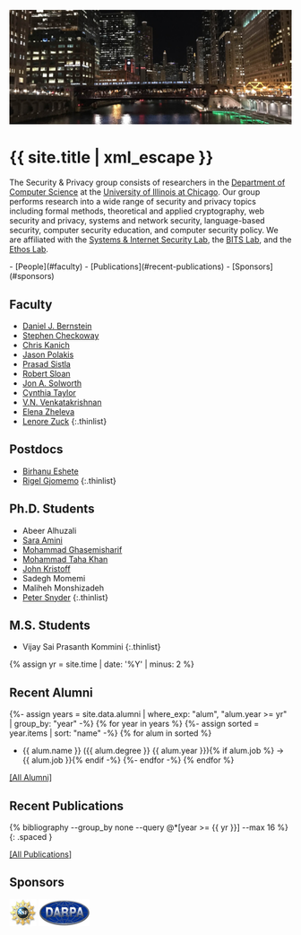 ---
---
[![header]](images/header-full.jpg)

# {{ site.title | xml_escape }}

The Security & Privacy group consists of researchers in the [Department of
Computer Science](https://www.cs.uic.edu) at the [University of Illinois at
Chicago](https://www.uic.edu). Our group performs research into a wide range
of security and privacy topics including formal methods, theoretical and
applied cryptography, web security and privacy, systems and network security,
language-based security, computer security education, and computer security
policy. We are affiliated with the [Systems & Internet Security
Lab](https://sisl.rites.uic.edu), the [BITS
Lab](https://www.cs.uic.edu/bin/view/Bits/WebHome), and the [Ethos
Lab](https://www.ethos-os.org/).


<nav class="menu" markdown="1">
- [People](#faculty)
- [Publications](#recent-publications)
- [Sponsors](#sponsors)
</nav>

## Faculty
- [Daniel J. Bernstein](https://cr.yp.to/djb.html)
- [Stephen Checkoway](https://www.cs.uic.edu/~s/)
- [Chris Kanich](https://www.cs.uic.edu/~ckanich/)
- [Jason Polakis](https://www.cs.uic.edu/~polakis/)
- [Prasad Sistla](https://www.cs.uic.edu/Sistla)
- [Robert Sloan](https://www.cs.uic.edu/Sloan)
- [Jon A. Solworth](https://www.ethos-os.org/~solworth/)
- [Cynthia Taylor](https://www.cs.uic.edu/~cynthiat/)
- [V.N. Venkatakrishnan](https://www.cs.uic.edu/~venkat/)
- [Elena Zheleva](https://www.cs.uic.edu/~elena/)
- [Lenore Zuck](https://www.cs.uic.edu/~lenore/)
{:.thinlist}

## Postdocs
- [Birhanu Eshete](https://www.cs.uic.edu/~beshete/)
- [Rigel Gjomemo](http://securityigert.uic.edu/People/staff/Rigel)
{:.thinlist}

## Ph.D. Students
- Abeer Alhuzali
- [Sara Amini](https://www.cs.uic.edu/~samini/)
- [Mohammad Ghasemisharif](https://www.cs.uic.edu/~mghasemi/)
- [Mohammad Taha Khan](https://www.cs.uic.edu/~taha/)
- [John Kristoff](https://aharp.iorc.depaul.edu/)
- Sadegh Momemi
- Maliheh Monshizadeh
- [Peter Snyder](https://www.cs.uic.edu/~psnyder/)
{:.thinlist}

## M.S. Students
- Vijay Sai Prasanth Kommini
{:.thinlist}

{% assign yr = site.time | date: '%Y' | minus: 2 %}

## Recent Alumni
{%- assign years = site.data.alumni | where_exp: "alum", "alum.year >= yr" | group_by: "year" -%}
{% for year in years %}
{%- assign sorted = year.items | sort: "name" -%}
{% for alum in sorted %}
- {{ alum.name }} ({{ alum.degree }} {{ alum.year }}){% if alum.job %} → {{ alum.job }}{% endif -%}
{%- endfor -%}
{% endfor %}

[[All Alumni]](alumni/)

## Recent Publications
{% bibliography --group_by none --query @*[year >= {{ yr }}] --max 16 %}
{: .spaced }

[[All Publications]](pubs/)

## Sponsors
![National Science Foundation](images/logo-nsf.gif "National Science Foundation")
![Defense Advanced Research Projects Agency](images/logo-darpa.gif "Defense Advanced Research Projects Agency")

[header]: images/header.jpg "Chicago"
